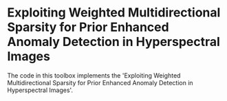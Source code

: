 # Exploiting Weighted Multidirectional Sparsity for Prior Enhanced Anomaly Detection in Hyperspectral Images
The code in this toolbox implements the 'Exploiting Weighted Multidirectional Sparsity for Prior Enhanced Anomaly Detection in Hyperspectral Images'.
